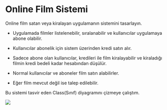 # Online Film Sistemi

Online film satan veya kiralayan uygulamanın sistemini tasarlayın.

- Uygulamada filmler listelenebilir, sıralanabilir ve kullanıcılar uygulamaya abone olabilir.

- Kullanıcılar abonelik için sistem üzerinden kredi satın alır.

- Sadece abone olan kullanıcılar, kredileri ile film kiralayabilir ve kiraladığı filmin kredi bedeli kadar hesabından düşülür.

- Normal kullanıcılar ve aboneler film satın alabilirler.

- Eğer film mevcut değil ise talep edilebilir.

Bu sistemi tasvir eden Class(Sınıf) diyagramını çizmeye çalıştım.

![](https://github.com/furkanyesilyurt/patika-UML-diagrams/blob/1c68c16c4e77cac158db696676d51b00696ce14b/Online%20Film%20Sistemi/online-film-sitesi.PNG)